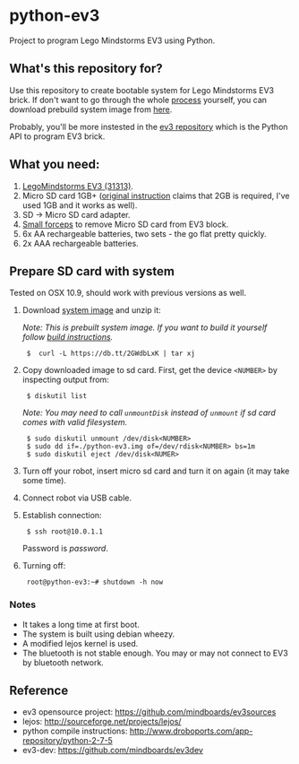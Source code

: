 python-ev3
==========

Project to program Lego Mindstorms EV3 using Python.

## What's this repository for?

Use this repository to create bootable system for Lego Mindstorms EV3 brick. If don't want to go through the whole [process](https://github.com/hmml/python-ev3/tree/refactor/build-rootfs) yourself, you can download prebuild system image from [here](https://db.tt/2GWdbLxK). 

Probably, you'll be more instested in the [ev3 repository](https://github.com/hmml/ev3) which is the Python API to program EV3 brick. 

## What you need:

 1. [LegoMindstorms EV3 (31313)](http://www.lego.com/en-us/mindstorms/products/ev3/31313).
 2. Micro SD card 1GB+ ([original instruction]((https://github.com/topikachu/python-ev3)) claims that 2GB is required, I've used 1GB and it works as well).
 3. SD -> Micro SD card adapter.
 4. [Small forceps](http://upload.wikimedia.org/wikipedia/commons/a/a4/Forceps.jpg) to remove Micro SD card from EV3 block.
 5. 6x AA rechargeable batteries, two sets - the go flat pretty quickly.
 6. 2x AAA rechargeable batteries.

## Prepare SD card with system

Tested on OSX 10.9, should work with previous versions as well.

1. Download [system image](https://db.tt/2GWdbLxK) and unzip it:

    _Note: This is prebuilt system image. If you want to build it yourself follow [build instructions](https://github.com/hmml/python-ev3/tree/refactor/build-rootfs)._
    
        $  curl -L https://db.tt/2GWdbLxK | tar xj

2. Copy downloaded image to sd card. First, get the device `<NUMBER>` by inspecting output from:

        $ diskutil list 
        
   _Note: You may need to call `unmountDisk` instead of `unmount` if sd card comes with valid filesystem._
   
        $ sudo diskutil unmount /dev/disk<NUMBER>
        $ sudo dd if=./python-ev3.img of=/dev/rdisk<NUMBER> bs=1m
        $ sudo diskutil eject /dev/disk<NUMER>        
3. Turn off your robot, insert micro sd card and turn it on again (it may take some time).
4. Connect robot via USB cable.
5. Establish connection:
        
        $ ssh root@10.0.1.1
        
   Password is *password*.
6. Turning off:

        root@python-ev3:~# shutdown -h now
        
### Notes
* It takes a long time at first boot.
* The system is built using debian wheezy.
* A modified lejos kernel is used.
* The bluetooth is not stable enough. You may or may not connect to EV3 by bluetooth network.

## Reference
* ev3 opensource project: https://github.com/mindboards/ev3sources
* lejos: http://sourceforge.net/projects/lejos/
* python compile instructions: http://www.droboports.com/app-repository/python-2-7-5
* ev3-dev: https://github.com/mindboards/ev3dev
